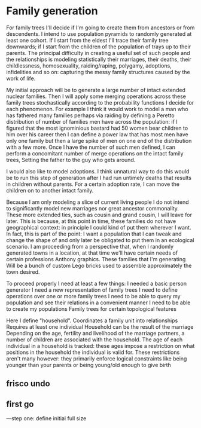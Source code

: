 # Family generation

For family trees I'll decide if I'm going to create them from ancestors or from descendents. I intend to use population pyramids to randomly generated at least one cohort. If I start from the eldest I'll trace their family tree downwards; if I start from the children of the population of trays up to their parents. The principal difficulty in creating a useful set of such people and the relationships is modeling statistically their marriages, their deaths, their childlessness, homosexuality, raiding/raping, polygamy, adoptions, infidelities and so on: capturing the messy family structures caused by the work of life.

My initial approach will be to generate a large number of intact extended nuclear families. Then I will apply some merging operations across these family trees stochastically according to the probability functions I decide for each phenomenon. For example I think it would work to model a man who has fathered many families perhaps via raiding by defining a Peretto distribution of number of families men have across the population: if I figured that the most ignominious bastard had 50 women bear children to him over his career then I can define a power law that has most men have only one family but then a large spike of men on one end of the distribution with a few more. Once I have the number of such men defined, I can perform a concomitant number of merge operations on the intact family trees, Setting the father to the guy who gets around.

I would also like to model adoptions. I think unnatural way to do this would be to run this step of generation after I had run untimely deaths that results in children without parents. For a certain adoption rate, I can move the children on to another intact family.

Because I am only modeling a slice of current living people I do not intend to significantly model new marriages nor great ancestor commonality. These more extended ties, such as cousin and grand cousin, I will leave for later. This is because, at this point in time, these families do not have geographical context: in principle I could kind of put them wherever I want. In fact, this is part of the point: I want a population that I can tweak and change the shape of and only later be obligated to put them in an ecological scenario. I am proceeding from a perspective that, when I randomly generated towns in a location, at that time we'll have certain needs of certain professions Anthony graphics. These families that I'm generating Will be a bunch of custom Lego bricks used to assemble approximately the town desired.

To proceed properly I need at least a few things:
	I needed a basic person generator
	I need a new representation of family trees
	I need to define operations over one or more family trees
	I need to be able to query my population and see their relations in a convenient manner
	I need to be able to create my populations Family trees for certain topological features

Here I define "household".
	Coordinates a family unit into relationships
	Requires at least one individual
	Household can be the result of the marriage
	Depending on the age, fertility and livelihood of the marriage partners, a number of children are associated with the household.
	The age of each individual in a household is tracked: these ages impose a restriction on what positions in the household the individual is valid for. These restrictions aren't many however: they primarily enforce logical constraints like being younger than your parents or being young/old enough to give birth

## frisco undo

## first go

––step one: define initial full size